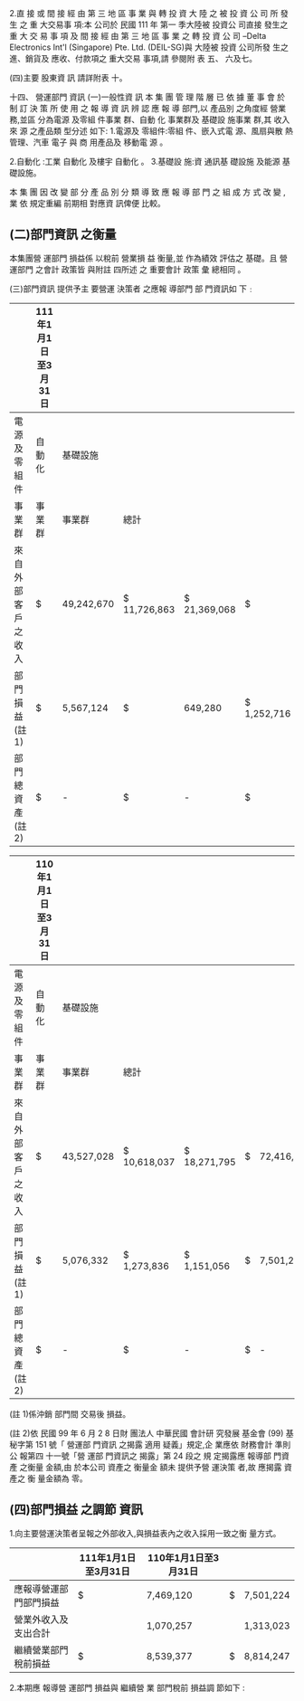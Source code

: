 2.直 接 或 間 接 經 由 第 三 地 區 事 業 與 轉 投 資 大 陸 之 被 投 資 公 司 所 發 生 之 重 大交易事 項:本 公司於 民國 111 年 第一 季大陸被 投資公 司直接 發生之 重 大 交 易 事 項 及 間 接 經 由 第 三 地 區 事 業 之 轉 投 資 公 司 –Delta Electronics Int'l (Singapore) Pte. Ltd. (DEIL-SG)與 大陸被 投資 公司所發 生之進、銷貨及 應收、付款項之 重大交易 事項,請 參閱附 表 五、 六及七。

(四)主要 股東資 訊 請詳附表 十。

十四、 營運部門 資訊
(一)一般性資 訊 本 集 團 管 理 階 層 已 依 據 董 事 會 於 制 訂 決 策 所 使 用 之 報 導 資 訊 辨 認 應 報 導 部門,以 產品別 之角度經 營業務,並區 分為電源 及零組 件事業 群、自動 化 事業群及 基礎設 施事業 群,其 收入來 源 之產品類 型分述 如下:
1.電源及 零組件:零組 件、嵌入式電 源、風扇與散 熱管理、汽車 電子 與 商 用產品及 移動電 源 。

2.自動化 :工業 自動化 及樓宇 自動化 。 3.基礎設 施:資 通訊基 礎設施 及能源 基 礎設施。

本 集 團 因 改 變 部 分 產 品 別 分 類 導 致 應 報 導 部 門 之 組 成 方 式 改 變 , 業 依 規定重編 前期相 對應資 訊俾便 比較。

## (二)部門資訊 之衡量

本集團營 運部門 損益係 以稅前 營業損 益 衡量,並 作為績效 評估之 基礎。且 營運部門 之會計 政策皆 與附註 四所述 之 重要會計 政策 彙 總相同 。

(三)部門資訊 提供予主 要營運 決策者 之應報 導部門 部 門資訊如 下﹕

|                    | 111年1月1日至3月31日   |            |              |              |             |            |           |    |
|--------------------|------------------------|------------|--------------|--------------|-------------|------------|-----------|----|
| 電源及零組件       | 自動化                 | 基礎設施   |              |              |             |            |           |    |
| 事業群             | 事業群                 | 事業群     | 總計         |              |             |            |           |    |
| 來自外部客戶之收入 | $                      | 49,242,670 | $ 11,726,863 | $ 21,369,068 | $           | 82,338,601 |           |    |
| 部門損益(註1)      | $                      | 5,567,124  | $            | 649,280      | $ 1,252,716 | $          | 7,469,120 |    |
| 部門總資產(註2)    | $                      | -          | $            | -            | $           | -          | $         | -  |

|                    | 110年1月1日至3月31日   |            |              |              |    |            |    |    |
|--------------------|------------------------|------------|--------------|--------------|----|------------|----|----|
| 電源及零組件       | 自動化                 | 基礎設施   |              |              |    |            |    |    |
| 事業群             | 事業群                 | 事業群     | 總計         |              |    |            |    |    |
| 來自外部客戶之收入 | $                      | 43,527,028 | $ 10,618,037 | $ 18,271,795 | $  | 72,416,860 |    |    |
| 部門損益(註1)      | $                      | 5,076,332  | $ 1,273,836  | $ 1,151,056  | $  | 7,501,224  |    |    |
| 部門總資產(註2)    | $                      | -          | $            | -            | $  | -          | $  | -  |

(註 1)係沖銷 部門間 交易後 損益。

(註 2)依 民國 99 年 6 月 2 8 日財 團法人 中華民國 會計研 究發展 基金會 (99)
基秘字第 151 號「 營運部 門資訊 之揭露 適用 疑義」規定,企 業應依 財務會計 準則公 報第四 十一號「營 運部 門資訊之 揭露」第 24 段之 規 定揭露應 報導部 門資產 之衡量 金額,由 於本公司 資產之 衡量金 額未 提供予營 運決策 者,故 應揭露 資產之 衡 量金額為 零。

## (四)部門損益 之調節 資訊

1.向主要營運決策者呈報之外部收入,與損益表內之收入採用一致之衡 量方式。

|                        | 111年1月1日至3月31日   | 110年1月1日至3月31日   |    |           |
|------------------------|------------------------|------------------------|----|-----------|
| 應報導營運部門部門損益 | $                      | 7,469,120              | $  | 7,501,224 |
| 營業外收入及支出合計   |                        | 1,070,257              |    | 1,313,023 |
| 繼續營業部門稅前損益   | $                      | 8,539,377              | $  | 8,814,247 |

2.本期應 報導營 運部門 損益與 繼續營 業 部門稅前 損益調 節如下 :